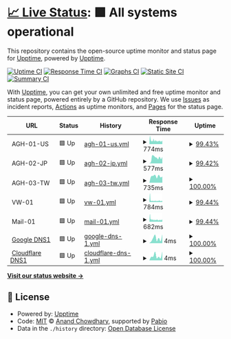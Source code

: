 # [📈 Live Status](https://lawlietr.github.io/upptime.doh.avpclub.uk): <!--live status--> **🟩 All systems operational**

This repository contains the open-source uptime monitor and status page for [Upptime](https://upptime.js.org), powered by [Upptime](https://github.com/upptime/upptime).

[![Uptime CI](https://github.com/Lawlietr/upptime.doh.avpclub.uk/workflows/Uptime%20CI/badge.svg)](https://github.com/Lawlietr/upptime.doh.avpclub.uk/actions?query=workflow%3A%22Uptime+CI%22)
[![Response Time CI](https://github.com/Lawlietr/upptime.doh.avpclub.uk/workflows/Response%20Time%20CI/badge.svg)](https://github.com/Lawlietr/upptime.doh.avpclub.uk/actions?query=workflow%3A%22Response+Time+CI%22)
[![Graphs CI](https://github.com/Lawlietr/upptime.doh.avpclub.uk/workflows/Graphs%20CI/badge.svg)](https://github.com/Lawlietr/upptime.doh.avpclub.uk/actions?query=workflow%3A%22Graphs+CI%22)
[![Static Site CI](https://github.com/Lawlietr/upptime.doh.avpclub.uk/workflows/Static%20Site%20CI/badge.svg)](https://github.com/Lawlietr/upptime.doh.avpclub.uk/actions?query=workflow%3A%22Static+Site+CI%22)
[![Summary CI](https://github.com/Lawlietr/upptime.doh.avpclub.uk/workflows/Summary%20CI/badge.svg)](https://github.com/Lawlietr/upptime.doh.avpclub.uk/actions?query=workflow%3A%22Summary+CI%22)

With [Upptime](https://upptime.js.org), you can get your own unlimited and free uptime monitor and status page, powered entirely by a GitHub repository. We use [Issues](https://github.com/upptime/upptime/issues) as incident reports, [Actions](https://github.com/Lawlietr/upptime.doh.avpclub.uk/actions) as uptime monitors, and [Pages](https://demo.upptime.js.org) for the status page.

<!--start: status pages-->
<!-- This summary is generated by Upptime (https://github.com/upptime/upptime) -->
<!-- Do not edit this manually, your changes will be overwritten -->
<!-- prettier-ignore -->
| URL | Status | History | Response Time | Uptime |
| --- | ------ | ------- | ------------- | ------ |
| <img alt="" src="https://icons.duckduckgo.com/ip3/null.ico" height="13"> AGH-01-US | 🟩 Up | [agh-01-us.yml](https://github.com/Lawlietr/upptime.doh.avpclub.uk/commits/HEAD/history/agh-01-us.yml) | <details><summary><img alt="Response time graph" src="./graphs/agh-01-us/response-time-week.png" height="20"> 774ms</summary><br><a href="https://Lawlietr.github.io/upptime.doh.avpclub.uk/history/agh-01-us"><img alt="Response time 707" src="https://img.shields.io/endpoint?url=https%3A%2F%2Fraw.githubusercontent.com%2FLawlietr%2Fupptime.doh.avpclub.uk%2FHEAD%2Fapi%2Fagh-01-us%2Fresponse-time.json"></a><br><a href="https://Lawlietr.github.io/upptime.doh.avpclub.uk/history/agh-01-us"><img alt="24-hour response time 698" src="https://img.shields.io/endpoint?url=https%3A%2F%2Fraw.githubusercontent.com%2FLawlietr%2Fupptime.doh.avpclub.uk%2FHEAD%2Fapi%2Fagh-01-us%2Fresponse-time-day.json"></a><br><a href="https://Lawlietr.github.io/upptime.doh.avpclub.uk/history/agh-01-us"><img alt="7-day response time 774" src="https://img.shields.io/endpoint?url=https%3A%2F%2Fraw.githubusercontent.com%2FLawlietr%2Fupptime.doh.avpclub.uk%2FHEAD%2Fapi%2Fagh-01-us%2Fresponse-time-week.json"></a><br><a href="https://Lawlietr.github.io/upptime.doh.avpclub.uk/history/agh-01-us"><img alt="30-day response time 689" src="https://img.shields.io/endpoint?url=https%3A%2F%2Fraw.githubusercontent.com%2FLawlietr%2Fupptime.doh.avpclub.uk%2FHEAD%2Fapi%2Fagh-01-us%2Fresponse-time-month.json"></a><br><a href="https://Lawlietr.github.io/upptime.doh.avpclub.uk/history/agh-01-us"><img alt="1-year response time 707" src="https://img.shields.io/endpoint?url=https%3A%2F%2Fraw.githubusercontent.com%2FLawlietr%2Fupptime.doh.avpclub.uk%2FHEAD%2Fapi%2Fagh-01-us%2Fresponse-time-year.json"></a></details> | <details><summary><a href="https://Lawlietr.github.io/upptime.doh.avpclub.uk/history/agh-01-us">99.43%</a></summary><a href="https://Lawlietr.github.io/upptime.doh.avpclub.uk/history/agh-01-us"><img alt="All-time uptime 98.09%" src="https://img.shields.io/endpoint?url=https%3A%2F%2Fraw.githubusercontent.com%2FLawlietr%2Fupptime.doh.avpclub.uk%2FHEAD%2Fapi%2Fagh-01-us%2Fuptime.json"></a><br><a href="https://Lawlietr.github.io/upptime.doh.avpclub.uk/history/agh-01-us"><img alt="24-hour uptime 100.00%" src="https://img.shields.io/endpoint?url=https%3A%2F%2Fraw.githubusercontent.com%2FLawlietr%2Fupptime.doh.avpclub.uk%2FHEAD%2Fapi%2Fagh-01-us%2Fuptime-day.json"></a><br><a href="https://Lawlietr.github.io/upptime.doh.avpclub.uk/history/agh-01-us"><img alt="7-day uptime 99.43%" src="https://img.shields.io/endpoint?url=https%3A%2F%2Fraw.githubusercontent.com%2FLawlietr%2Fupptime.doh.avpclub.uk%2FHEAD%2Fapi%2Fagh-01-us%2Fuptime-week.json"></a><br><a href="https://Lawlietr.github.io/upptime.doh.avpclub.uk/history/agh-01-us"><img alt="30-day uptime 99.35%" src="https://img.shields.io/endpoint?url=https%3A%2F%2Fraw.githubusercontent.com%2FLawlietr%2Fupptime.doh.avpclub.uk%2FHEAD%2Fapi%2Fagh-01-us%2Fuptime-month.json"></a><br><a href="https://Lawlietr.github.io/upptime.doh.avpclub.uk/history/agh-01-us"><img alt="1-year uptime 98.09%" src="https://img.shields.io/endpoint?url=https%3A%2F%2Fraw.githubusercontent.com%2FLawlietr%2Fupptime.doh.avpclub.uk%2FHEAD%2Fapi%2Fagh-01-us%2Fuptime-year.json"></a></details>
| <img alt="" src="https://icons.duckduckgo.com/ip3/null.ico" height="13"> AGH-02-JP | 🟩 Up | [agh-02-jp.yml](https://github.com/Lawlietr/upptime.doh.avpclub.uk/commits/HEAD/history/agh-02-jp.yml) | <details><summary><img alt="Response time graph" src="./graphs/agh-02-jp/response-time-week.png" height="20"> 577ms</summary><br><a href="https://Lawlietr.github.io/upptime.doh.avpclub.uk/history/agh-02-jp"><img alt="Response time 688" src="https://img.shields.io/endpoint?url=https%3A%2F%2Fraw.githubusercontent.com%2FLawlietr%2Fupptime.doh.avpclub.uk%2FHEAD%2Fapi%2Fagh-02-jp%2Fresponse-time.json"></a><br><a href="https://Lawlietr.github.io/upptime.doh.avpclub.uk/history/agh-02-jp"><img alt="24-hour response time 658" src="https://img.shields.io/endpoint?url=https%3A%2F%2Fraw.githubusercontent.com%2FLawlietr%2Fupptime.doh.avpclub.uk%2FHEAD%2Fapi%2Fagh-02-jp%2Fresponse-time-day.json"></a><br><a href="https://Lawlietr.github.io/upptime.doh.avpclub.uk/history/agh-02-jp"><img alt="7-day response time 577" src="https://img.shields.io/endpoint?url=https%3A%2F%2Fraw.githubusercontent.com%2FLawlietr%2Fupptime.doh.avpclub.uk%2FHEAD%2Fapi%2Fagh-02-jp%2Fresponse-time-week.json"></a><br><a href="https://Lawlietr.github.io/upptime.doh.avpclub.uk/history/agh-02-jp"><img alt="30-day response time 632" src="https://img.shields.io/endpoint?url=https%3A%2F%2Fraw.githubusercontent.com%2FLawlietr%2Fupptime.doh.avpclub.uk%2FHEAD%2Fapi%2Fagh-02-jp%2Fresponse-time-month.json"></a><br><a href="https://Lawlietr.github.io/upptime.doh.avpclub.uk/history/agh-02-jp"><img alt="1-year response time 688" src="https://img.shields.io/endpoint?url=https%3A%2F%2Fraw.githubusercontent.com%2FLawlietr%2Fupptime.doh.avpclub.uk%2FHEAD%2Fapi%2Fagh-02-jp%2Fresponse-time-year.json"></a></details> | <details><summary><a href="https://Lawlietr.github.io/upptime.doh.avpclub.uk/history/agh-02-jp">99.42%</a></summary><a href="https://Lawlietr.github.io/upptime.doh.avpclub.uk/history/agh-02-jp"><img alt="All-time uptime 99.80%" src="https://img.shields.io/endpoint?url=https%3A%2F%2Fraw.githubusercontent.com%2FLawlietr%2Fupptime.doh.avpclub.uk%2FHEAD%2Fapi%2Fagh-02-jp%2Fuptime.json"></a><br><a href="https://Lawlietr.github.io/upptime.doh.avpclub.uk/history/agh-02-jp"><img alt="24-hour uptime 100.00%" src="https://img.shields.io/endpoint?url=https%3A%2F%2Fraw.githubusercontent.com%2FLawlietr%2Fupptime.doh.avpclub.uk%2FHEAD%2Fapi%2Fagh-02-jp%2Fuptime-day.json"></a><br><a href="https://Lawlietr.github.io/upptime.doh.avpclub.uk/history/agh-02-jp"><img alt="7-day uptime 99.42%" src="https://img.shields.io/endpoint?url=https%3A%2F%2Fraw.githubusercontent.com%2FLawlietr%2Fupptime.doh.avpclub.uk%2FHEAD%2Fapi%2Fagh-02-jp%2Fuptime-week.json"></a><br><a href="https://Lawlietr.github.io/upptime.doh.avpclub.uk/history/agh-02-jp"><img alt="30-day uptime 99.87%" src="https://img.shields.io/endpoint?url=https%3A%2F%2Fraw.githubusercontent.com%2FLawlietr%2Fupptime.doh.avpclub.uk%2FHEAD%2Fapi%2Fagh-02-jp%2Fuptime-month.json"></a><br><a href="https://Lawlietr.github.io/upptime.doh.avpclub.uk/history/agh-02-jp"><img alt="1-year uptime 99.80%" src="https://img.shields.io/endpoint?url=https%3A%2F%2Fraw.githubusercontent.com%2FLawlietr%2Fupptime.doh.avpclub.uk%2FHEAD%2Fapi%2Fagh-02-jp%2Fuptime-year.json"></a></details>
| <img alt="" src="https://icons.duckduckgo.com/ip3/null.ico" height="13"> AGH-03-TW | 🟩 Up | [agh-03-tw.yml](https://github.com/Lawlietr/upptime.doh.avpclub.uk/commits/HEAD/history/agh-03-tw.yml) | <details><summary><img alt="Response time graph" src="./graphs/agh-03-tw/response-time-week.png" height="20"> 735ms</summary><br><a href="https://Lawlietr.github.io/upptime.doh.avpclub.uk/history/agh-03-tw"><img alt="Response time 1302" src="https://img.shields.io/endpoint?url=https%3A%2F%2Fraw.githubusercontent.com%2FLawlietr%2Fupptime.doh.avpclub.uk%2FHEAD%2Fapi%2Fagh-03-tw%2Fresponse-time.json"></a><br><a href="https://Lawlietr.github.io/upptime.doh.avpclub.uk/history/agh-03-tw"><img alt="24-hour response time 701" src="https://img.shields.io/endpoint?url=https%3A%2F%2Fraw.githubusercontent.com%2FLawlietr%2Fupptime.doh.avpclub.uk%2FHEAD%2Fapi%2Fagh-03-tw%2Fresponse-time-day.json"></a><br><a href="https://Lawlietr.github.io/upptime.doh.avpclub.uk/history/agh-03-tw"><img alt="7-day response time 735" src="https://img.shields.io/endpoint?url=https%3A%2F%2Fraw.githubusercontent.com%2FLawlietr%2Fupptime.doh.avpclub.uk%2FHEAD%2Fapi%2Fagh-03-tw%2Fresponse-time-week.json"></a><br><a href="https://Lawlietr.github.io/upptime.doh.avpclub.uk/history/agh-03-tw"><img alt="30-day response time 719" src="https://img.shields.io/endpoint?url=https%3A%2F%2Fraw.githubusercontent.com%2FLawlietr%2Fupptime.doh.avpclub.uk%2FHEAD%2Fapi%2Fagh-03-tw%2Fresponse-time-month.json"></a><br><a href="https://Lawlietr.github.io/upptime.doh.avpclub.uk/history/agh-03-tw"><img alt="1-year response time 1302" src="https://img.shields.io/endpoint?url=https%3A%2F%2Fraw.githubusercontent.com%2FLawlietr%2Fupptime.doh.avpclub.uk%2FHEAD%2Fapi%2Fagh-03-tw%2Fresponse-time-year.json"></a></details> | <details><summary><a href="https://Lawlietr.github.io/upptime.doh.avpclub.uk/history/agh-03-tw">100.00%</a></summary><a href="https://Lawlietr.github.io/upptime.doh.avpclub.uk/history/agh-03-tw"><img alt="All-time uptime 99.52%" src="https://img.shields.io/endpoint?url=https%3A%2F%2Fraw.githubusercontent.com%2FLawlietr%2Fupptime.doh.avpclub.uk%2FHEAD%2Fapi%2Fagh-03-tw%2Fuptime.json"></a><br><a href="https://Lawlietr.github.io/upptime.doh.avpclub.uk/history/agh-03-tw"><img alt="24-hour uptime 100.00%" src="https://img.shields.io/endpoint?url=https%3A%2F%2Fraw.githubusercontent.com%2FLawlietr%2Fupptime.doh.avpclub.uk%2FHEAD%2Fapi%2Fagh-03-tw%2Fuptime-day.json"></a><br><a href="https://Lawlietr.github.io/upptime.doh.avpclub.uk/history/agh-03-tw"><img alt="7-day uptime 100.00%" src="https://img.shields.io/endpoint?url=https%3A%2F%2Fraw.githubusercontent.com%2FLawlietr%2Fupptime.doh.avpclub.uk%2FHEAD%2Fapi%2Fagh-03-tw%2Fuptime-week.json"></a><br><a href="https://Lawlietr.github.io/upptime.doh.avpclub.uk/history/agh-03-tw"><img alt="30-day uptime 100.00%" src="https://img.shields.io/endpoint?url=https%3A%2F%2Fraw.githubusercontent.com%2FLawlietr%2Fupptime.doh.avpclub.uk%2FHEAD%2Fapi%2Fagh-03-tw%2Fuptime-month.json"></a><br><a href="https://Lawlietr.github.io/upptime.doh.avpclub.uk/history/agh-03-tw"><img alt="1-year uptime 99.52%" src="https://img.shields.io/endpoint?url=https%3A%2F%2Fraw.githubusercontent.com%2FLawlietr%2Fupptime.doh.avpclub.uk%2FHEAD%2Fapi%2Fagh-03-tw%2Fuptime-year.json"></a></details>
| <img alt="" src="https://icons.duckduckgo.com/ip3/null.ico" height="13"> VW-01 | 🟩 Up | [vw-01.yml](https://github.com/Lawlietr/upptime.doh.avpclub.uk/commits/HEAD/history/vw-01.yml) | <details><summary><img alt="Response time graph" src="./graphs/vw-01/response-time-week.png" height="20"> 784ms</summary><br><a href="https://Lawlietr.github.io/upptime.doh.avpclub.uk/history/vw-01"><img alt="Response time 636" src="https://img.shields.io/endpoint?url=https%3A%2F%2Fraw.githubusercontent.com%2FLawlietr%2Fupptime.doh.avpclub.uk%2FHEAD%2Fapi%2Fvw-01%2Fresponse-time.json"></a><br><a href="https://Lawlietr.github.io/upptime.doh.avpclub.uk/history/vw-01"><img alt="24-hour response time 626" src="https://img.shields.io/endpoint?url=https%3A%2F%2Fraw.githubusercontent.com%2FLawlietr%2Fupptime.doh.avpclub.uk%2FHEAD%2Fapi%2Fvw-01%2Fresponse-time-day.json"></a><br><a href="https://Lawlietr.github.io/upptime.doh.avpclub.uk/history/vw-01"><img alt="7-day response time 784" src="https://img.shields.io/endpoint?url=https%3A%2F%2Fraw.githubusercontent.com%2FLawlietr%2Fupptime.doh.avpclub.uk%2FHEAD%2Fapi%2Fvw-01%2Fresponse-time-week.json"></a><br><a href="https://Lawlietr.github.io/upptime.doh.avpclub.uk/history/vw-01"><img alt="30-day response time 631" src="https://img.shields.io/endpoint?url=https%3A%2F%2Fraw.githubusercontent.com%2FLawlietr%2Fupptime.doh.avpclub.uk%2FHEAD%2Fapi%2Fvw-01%2Fresponse-time-month.json"></a><br><a href="https://Lawlietr.github.io/upptime.doh.avpclub.uk/history/vw-01"><img alt="1-year response time 636" src="https://img.shields.io/endpoint?url=https%3A%2F%2Fraw.githubusercontent.com%2FLawlietr%2Fupptime.doh.avpclub.uk%2FHEAD%2Fapi%2Fvw-01%2Fresponse-time-year.json"></a></details> | <details><summary><a href="https://Lawlietr.github.io/upptime.doh.avpclub.uk/history/vw-01">99.44%</a></summary><a href="https://Lawlietr.github.io/upptime.doh.avpclub.uk/history/vw-01"><img alt="All-time uptime 98.03%" src="https://img.shields.io/endpoint?url=https%3A%2F%2Fraw.githubusercontent.com%2FLawlietr%2Fupptime.doh.avpclub.uk%2FHEAD%2Fapi%2Fvw-01%2Fuptime.json"></a><br><a href="https://Lawlietr.github.io/upptime.doh.avpclub.uk/history/vw-01"><img alt="24-hour uptime 100.00%" src="https://img.shields.io/endpoint?url=https%3A%2F%2Fraw.githubusercontent.com%2FLawlietr%2Fupptime.doh.avpclub.uk%2FHEAD%2Fapi%2Fvw-01%2Fuptime-day.json"></a><br><a href="https://Lawlietr.github.io/upptime.doh.avpclub.uk/history/vw-01"><img alt="7-day uptime 99.44%" src="https://img.shields.io/endpoint?url=https%3A%2F%2Fraw.githubusercontent.com%2FLawlietr%2Fupptime.doh.avpclub.uk%2FHEAD%2Fapi%2Fvw-01%2Fuptime-week.json"></a><br><a href="https://Lawlietr.github.io/upptime.doh.avpclub.uk/history/vw-01"><img alt="30-day uptime 99.24%" src="https://img.shields.io/endpoint?url=https%3A%2F%2Fraw.githubusercontent.com%2FLawlietr%2Fupptime.doh.avpclub.uk%2FHEAD%2Fapi%2Fvw-01%2Fuptime-month.json"></a><br><a href="https://Lawlietr.github.io/upptime.doh.avpclub.uk/history/vw-01"><img alt="1-year uptime 98.03%" src="https://img.shields.io/endpoint?url=https%3A%2F%2Fraw.githubusercontent.com%2FLawlietr%2Fupptime.doh.avpclub.uk%2FHEAD%2Fapi%2Fvw-01%2Fuptime-year.json"></a></details>
| <img alt="" src="https://icons.duckduckgo.com/ip3/null.ico" height="13"> Mail-01 | 🟩 Up | [mail-01.yml](https://github.com/Lawlietr/upptime.doh.avpclub.uk/commits/HEAD/history/mail-01.yml) | <details><summary><img alt="Response time graph" src="./graphs/mail-01/response-time-week.png" height="20"> 682ms</summary><br><a href="https://Lawlietr.github.io/upptime.doh.avpclub.uk/history/mail-01"><img alt="Response time 659" src="https://img.shields.io/endpoint?url=https%3A%2F%2Fraw.githubusercontent.com%2FLawlietr%2Fupptime.doh.avpclub.uk%2FHEAD%2Fapi%2Fmail-01%2Fresponse-time.json"></a><br><a href="https://Lawlietr.github.io/upptime.doh.avpclub.uk/history/mail-01"><img alt="24-hour response time 647" src="https://img.shields.io/endpoint?url=https%3A%2F%2Fraw.githubusercontent.com%2FLawlietr%2Fupptime.doh.avpclub.uk%2FHEAD%2Fapi%2Fmail-01%2Fresponse-time-day.json"></a><br><a href="https://Lawlietr.github.io/upptime.doh.avpclub.uk/history/mail-01"><img alt="7-day response time 682" src="https://img.shields.io/endpoint?url=https%3A%2F%2Fraw.githubusercontent.com%2FLawlietr%2Fupptime.doh.avpclub.uk%2FHEAD%2Fapi%2Fmail-01%2Fresponse-time-week.json"></a><br><a href="https://Lawlietr.github.io/upptime.doh.avpclub.uk/history/mail-01"><img alt="30-day response time 641" src="https://img.shields.io/endpoint?url=https%3A%2F%2Fraw.githubusercontent.com%2FLawlietr%2Fupptime.doh.avpclub.uk%2FHEAD%2Fapi%2Fmail-01%2Fresponse-time-month.json"></a><br><a href="https://Lawlietr.github.io/upptime.doh.avpclub.uk/history/mail-01"><img alt="1-year response time 659" src="https://img.shields.io/endpoint?url=https%3A%2F%2Fraw.githubusercontent.com%2FLawlietr%2Fupptime.doh.avpclub.uk%2FHEAD%2Fapi%2Fmail-01%2Fresponse-time-year.json"></a></details> | <details><summary><a href="https://Lawlietr.github.io/upptime.doh.avpclub.uk/history/mail-01">99.44%</a></summary><a href="https://Lawlietr.github.io/upptime.doh.avpclub.uk/history/mail-01"><img alt="All-time uptime 98.55%" src="https://img.shields.io/endpoint?url=https%3A%2F%2Fraw.githubusercontent.com%2FLawlietr%2Fupptime.doh.avpclub.uk%2FHEAD%2Fapi%2Fmail-01%2Fuptime.json"></a><br><a href="https://Lawlietr.github.io/upptime.doh.avpclub.uk/history/mail-01"><img alt="24-hour uptime 100.00%" src="https://img.shields.io/endpoint?url=https%3A%2F%2Fraw.githubusercontent.com%2FLawlietr%2Fupptime.doh.avpclub.uk%2FHEAD%2Fapi%2Fmail-01%2Fuptime-day.json"></a><br><a href="https://Lawlietr.github.io/upptime.doh.avpclub.uk/history/mail-01"><img alt="7-day uptime 99.44%" src="https://img.shields.io/endpoint?url=https%3A%2F%2Fraw.githubusercontent.com%2FLawlietr%2Fupptime.doh.avpclub.uk%2FHEAD%2Fapi%2Fmail-01%2Fuptime-week.json"></a><br><a href="https://Lawlietr.github.io/upptime.doh.avpclub.uk/history/mail-01"><img alt="30-day uptime 99.35%" src="https://img.shields.io/endpoint?url=https%3A%2F%2Fraw.githubusercontent.com%2FLawlietr%2Fupptime.doh.avpclub.uk%2FHEAD%2Fapi%2Fmail-01%2Fuptime-month.json"></a><br><a href="https://Lawlietr.github.io/upptime.doh.avpclub.uk/history/mail-01"><img alt="1-year uptime 98.55%" src="https://img.shields.io/endpoint?url=https%3A%2F%2Fraw.githubusercontent.com%2FLawlietr%2Fupptime.doh.avpclub.uk%2FHEAD%2Fapi%2Fmail-01%2Fuptime-year.json"></a></details>
| <img alt="" src="https://icons.duckduckgo.com/ip3/null.ico" height="13"> [Google DNS1](8.8.8.8) | 🟩 Up | [google-dns-1.yml](https://github.com/Lawlietr/upptime.doh.avpclub.uk/commits/HEAD/history/google-dns-1.yml) | <details><summary><img alt="Response time graph" src="./graphs/google-dns-1/response-time-week.png" height="20"> 4ms</summary><br><a href="https://Lawlietr.github.io/upptime.doh.avpclub.uk/history/google-dns-1"><img alt="Response time 4" src="https://img.shields.io/endpoint?url=https%3A%2F%2Fraw.githubusercontent.com%2FLawlietr%2Fupptime.doh.avpclub.uk%2FHEAD%2Fapi%2Fgoogle-dns-1%2Fresponse-time.json"></a><br><a href="https://Lawlietr.github.io/upptime.doh.avpclub.uk/history/google-dns-1"><img alt="24-hour response time 6" src="https://img.shields.io/endpoint?url=https%3A%2F%2Fraw.githubusercontent.com%2FLawlietr%2Fupptime.doh.avpclub.uk%2FHEAD%2Fapi%2Fgoogle-dns-1%2Fresponse-time-day.json"></a><br><a href="https://Lawlietr.github.io/upptime.doh.avpclub.uk/history/google-dns-1"><img alt="7-day response time 4" src="https://img.shields.io/endpoint?url=https%3A%2F%2Fraw.githubusercontent.com%2FLawlietr%2Fupptime.doh.avpclub.uk%2FHEAD%2Fapi%2Fgoogle-dns-1%2Fresponse-time-week.json"></a><br><a href="https://Lawlietr.github.io/upptime.doh.avpclub.uk/history/google-dns-1"><img alt="30-day response time 6" src="https://img.shields.io/endpoint?url=https%3A%2F%2Fraw.githubusercontent.com%2FLawlietr%2Fupptime.doh.avpclub.uk%2FHEAD%2Fapi%2Fgoogle-dns-1%2Fresponse-time-month.json"></a><br><a href="https://Lawlietr.github.io/upptime.doh.avpclub.uk/history/google-dns-1"><img alt="1-year response time 4" src="https://img.shields.io/endpoint?url=https%3A%2F%2Fraw.githubusercontent.com%2FLawlietr%2Fupptime.doh.avpclub.uk%2FHEAD%2Fapi%2Fgoogle-dns-1%2Fresponse-time-year.json"></a></details> | <details><summary><a href="https://Lawlietr.github.io/upptime.doh.avpclub.uk/history/google-dns-1">100.00%</a></summary><a href="https://Lawlietr.github.io/upptime.doh.avpclub.uk/history/google-dns-1"><img alt="All-time uptime 100.00%" src="https://img.shields.io/endpoint?url=https%3A%2F%2Fraw.githubusercontent.com%2FLawlietr%2Fupptime.doh.avpclub.uk%2FHEAD%2Fapi%2Fgoogle-dns-1%2Fuptime.json"></a><br><a href="https://Lawlietr.github.io/upptime.doh.avpclub.uk/history/google-dns-1"><img alt="24-hour uptime 100.00%" src="https://img.shields.io/endpoint?url=https%3A%2F%2Fraw.githubusercontent.com%2FLawlietr%2Fupptime.doh.avpclub.uk%2FHEAD%2Fapi%2Fgoogle-dns-1%2Fuptime-day.json"></a><br><a href="https://Lawlietr.github.io/upptime.doh.avpclub.uk/history/google-dns-1"><img alt="7-day uptime 100.00%" src="https://img.shields.io/endpoint?url=https%3A%2F%2Fraw.githubusercontent.com%2FLawlietr%2Fupptime.doh.avpclub.uk%2FHEAD%2Fapi%2Fgoogle-dns-1%2Fuptime-week.json"></a><br><a href="https://Lawlietr.github.io/upptime.doh.avpclub.uk/history/google-dns-1"><img alt="30-day uptime 100.00%" src="https://img.shields.io/endpoint?url=https%3A%2F%2Fraw.githubusercontent.com%2FLawlietr%2Fupptime.doh.avpclub.uk%2FHEAD%2Fapi%2Fgoogle-dns-1%2Fuptime-month.json"></a><br><a href="https://Lawlietr.github.io/upptime.doh.avpclub.uk/history/google-dns-1"><img alt="1-year uptime 100.00%" src="https://img.shields.io/endpoint?url=https%3A%2F%2Fraw.githubusercontent.com%2FLawlietr%2Fupptime.doh.avpclub.uk%2FHEAD%2Fapi%2Fgoogle-dns-1%2Fuptime-year.json"></a></details>
| <img alt="" src="https://icons.duckduckgo.com/ip3/null.ico" height="13"> [Cloudflare DNS1](1.1.1.1) | 🟩 Up | [cloudflare-dns-1.yml](https://github.com/Lawlietr/upptime.doh.avpclub.uk/commits/HEAD/history/cloudflare-dns-1.yml) | <details><summary><img alt="Response time graph" src="./graphs/cloudflare-dns-1/response-time-week.png" height="20"> 4ms</summary><br><a href="https://Lawlietr.github.io/upptime.doh.avpclub.uk/history/cloudflare-dns-1"><img alt="Response time 5" src="https://img.shields.io/endpoint?url=https%3A%2F%2Fraw.githubusercontent.com%2FLawlietr%2Fupptime.doh.avpclub.uk%2FHEAD%2Fapi%2Fcloudflare-dns-1%2Fresponse-time.json"></a><br><a href="https://Lawlietr.github.io/upptime.doh.avpclub.uk/history/cloudflare-dns-1"><img alt="24-hour response time 6" src="https://img.shields.io/endpoint?url=https%3A%2F%2Fraw.githubusercontent.com%2FLawlietr%2Fupptime.doh.avpclub.uk%2FHEAD%2Fapi%2Fcloudflare-dns-1%2Fresponse-time-day.json"></a><br><a href="https://Lawlietr.github.io/upptime.doh.avpclub.uk/history/cloudflare-dns-1"><img alt="7-day response time 4" src="https://img.shields.io/endpoint?url=https%3A%2F%2Fraw.githubusercontent.com%2FLawlietr%2Fupptime.doh.avpclub.uk%2FHEAD%2Fapi%2Fcloudflare-dns-1%2Fresponse-time-week.json"></a><br><a href="https://Lawlietr.github.io/upptime.doh.avpclub.uk/history/cloudflare-dns-1"><img alt="30-day response time 7" src="https://img.shields.io/endpoint?url=https%3A%2F%2Fraw.githubusercontent.com%2FLawlietr%2Fupptime.doh.avpclub.uk%2FHEAD%2Fapi%2Fcloudflare-dns-1%2Fresponse-time-month.json"></a><br><a href="https://Lawlietr.github.io/upptime.doh.avpclub.uk/history/cloudflare-dns-1"><img alt="1-year response time 5" src="https://img.shields.io/endpoint?url=https%3A%2F%2Fraw.githubusercontent.com%2FLawlietr%2Fupptime.doh.avpclub.uk%2FHEAD%2Fapi%2Fcloudflare-dns-1%2Fresponse-time-year.json"></a></details> | <details><summary><a href="https://Lawlietr.github.io/upptime.doh.avpclub.uk/history/cloudflare-dns-1">100.00%</a></summary><a href="https://Lawlietr.github.io/upptime.doh.avpclub.uk/history/cloudflare-dns-1"><img alt="All-time uptime 99.99%" src="https://img.shields.io/endpoint?url=https%3A%2F%2Fraw.githubusercontent.com%2FLawlietr%2Fupptime.doh.avpclub.uk%2FHEAD%2Fapi%2Fcloudflare-dns-1%2Fuptime.json"></a><br><a href="https://Lawlietr.github.io/upptime.doh.avpclub.uk/history/cloudflare-dns-1"><img alt="24-hour uptime 100.00%" src="https://img.shields.io/endpoint?url=https%3A%2F%2Fraw.githubusercontent.com%2FLawlietr%2Fupptime.doh.avpclub.uk%2FHEAD%2Fapi%2Fcloudflare-dns-1%2Fuptime-day.json"></a><br><a href="https://Lawlietr.github.io/upptime.doh.avpclub.uk/history/cloudflare-dns-1"><img alt="7-day uptime 100.00%" src="https://img.shields.io/endpoint?url=https%3A%2F%2Fraw.githubusercontent.com%2FLawlietr%2Fupptime.doh.avpclub.uk%2FHEAD%2Fapi%2Fcloudflare-dns-1%2Fuptime-week.json"></a><br><a href="https://Lawlietr.github.io/upptime.doh.avpclub.uk/history/cloudflare-dns-1"><img alt="30-day uptime 100.00%" src="https://img.shields.io/endpoint?url=https%3A%2F%2Fraw.githubusercontent.com%2FLawlietr%2Fupptime.doh.avpclub.uk%2FHEAD%2Fapi%2Fcloudflare-dns-1%2Fuptime-month.json"></a><br><a href="https://Lawlietr.github.io/upptime.doh.avpclub.uk/history/cloudflare-dns-1"><img alt="1-year uptime 99.99%" src="https://img.shields.io/endpoint?url=https%3A%2F%2Fraw.githubusercontent.com%2FLawlietr%2Fupptime.doh.avpclub.uk%2FHEAD%2Fapi%2Fcloudflare-dns-1%2Fuptime-year.json"></a></details>

<!--end: status pages-->

[**Visit our status website →**](https://lawlietr.github.io/upptime.doh.avpclub.uk)

## 📄 License

- Powered by: [Upptime](https://lawlietr.github.io/upptime.doh.avpclub.uk)
- Code: [MIT](./LICENSE) © [Anand Chowdhary](https://anandchowdhary.com), supported by [Pabio](https://pabio.com)
- Data in the `./history` directory: [Open Database License](https://opendatacommons.org/licenses/odbl/1-0/)
